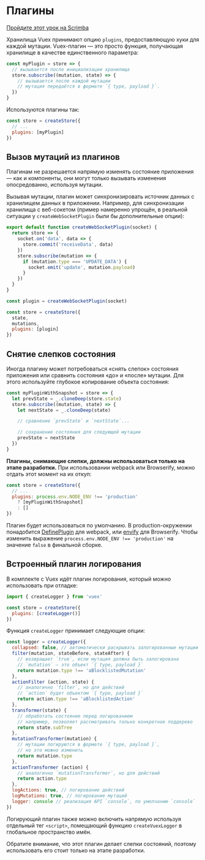 # Плагины

<div class="scrimba"><a href="https://scrimba.com/p/pnyzgAP/cvp8ZkCR" target="_blank" rel="noopener noreferrer">Пройдите этот урок на Scrimba</a></div>

Хранилища Vuex принимают опцию `plugins`, предоставляющую хуки для каждой мутации. Vuex-плагин — это просто функция, получающая хранилище в качестве единственного параметра:

```js
const myPlugin = store => {
  // вызывается после инициализации хранилища
  store.subscribe((mutation, state) => {
    // вызывается после каждой мутации
    // мутация передаётся в формате `{ type, payload }`.
  })
}
```

Используются плагины так:

```js
const store = createStore({
  // ...
  plugins: [myPlugin]
})
```

## Вызов мутаций из плагинов

Плагинам не разрешается напрямую изменять состояние приложения — как и компоненты, они могут только вызывать изменения опосредованно, используя мутации.

Вызывая мутации, плагин может синхронизировать источник данных с хранилищем данных в приложении. Например, для синхронизации хранилища с веб-сокетом (пример намеренно упрощён, в реальной ситуации у `createWebSocketPlugin` были бы дополнительные опции):

```js
export default function createWebSocketPlugin(socket) {
  return store => {
    socket.on('data', data => {
      store.commit('receiveData', data)
    })
    store.subscribe(mutation => {
      if (mutation.type === 'UPDATE_DATA') {
        socket.emit('update', mutation.payload)
      }
    })
  }
}
```

```js
const plugin = createWebSocketPlugin(socket)

const store = createStore({
  state,
  mutations,
  plugins: [plugin]
})
```

## Снятие слепков состояния

Иногда плагину может потребоваться «снять слепок» состояния приложения или сравнить состояния «до» и «после» мутации. Для этого используйте глубокое копирование объекта состояния:

```js
const myPluginWithSnapshot = store => {
  let prevState = _.cloneDeep(store.state)
  store.subscribe((mutation, state) => {
    let nextState = _.cloneDeep(state)

    // сравнение `prevState` и `nextState`...

    // сохранение состояния для следующей мутации
    prevState = nextState
  })
}
```

**Плагины, снимающие слепки, должны использоваться только на этапе разработки.** При использовании webpack или Browserify, можно отдать этот момент на их откуп:

```js
const store = createStore({
  // ...
  plugins: process.env.NODE_ENV !== 'production' 
    ? [myPluginWithSnapshot]
    : []
})
```

Плагин будет использоваться по умолчанию. В production-окружении понадобится [DefinePlugin](https://webpack.js.org/plugins/define-plugin/) для webpack, или [envify](https://github.com/hughsk/envify) для Browserify. Чтобы изменить выражение `process.env.NODE_ENV !== 'production'` на значение `false` в финальной сборке.

## Встроенный плагин логирования

В комплекте с Vuex идёт плагин логирования, который можно использовать при отладке:

```js
import { createLogger } from 'vuex'

const store = createStore({
  plugins: [createLogger()]
})
```

Функция `createLogger` принимает следующие опции:

```js
const logger = createLogger({
  collapsed: false, // автоматически раскрывать залогированные мутации
  filter(mutation, stateBefore, stateAfter) {
    // возвращает `true`, если мутация должна быть залогирована
    // `mutation` — это объект `{ type, payload }`
    return mutation.type !== 'aBlocklistedMutation'
  },
  actionFilter (action, state) {
    // аналогично `filter`, но для действий
    // `action` будет объектом `{ type, payload }`
    return action.type !== 'aBlocklistedAction'
  },
  transformer(state) {
    // обработать состояние перед логированием
    // например, позволяет рассматривать только конкретное поддерево
    return state.subTree
  },
  mutationTransformer(mutation) {
    // мутации логируются в формате `{ type, payload }`,
    // но это можно изменить
    return mutation.type
  },
  actionTransformer (action) {
    // аналогично `mutationTransformer`, но для действий
    return action.type
  },
  logActions: true, // логирование действий
  logMutations: true, // логирование мутаций
  logger: console // реализация API `console`, по умолчанию `console`
})
```

Логирующий плагин также можно включить напрямую используя отдельный тег `<script>`, помещающий функцию `createVuexLogger` в глобальное пространство имён.

Обратите внимание, что этот плагин делает слепки состояний, поэтому использовать его стоит только на этапе разработки.
